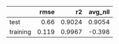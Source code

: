 |          |   rmse |     r2 |   avg_nll |
|:---------|-------:|-------:|----------:|
| test     |  0.66  | 0.9024 |    0.9054 |
| training |  0.119 | 0.9967 |   -0.398  |